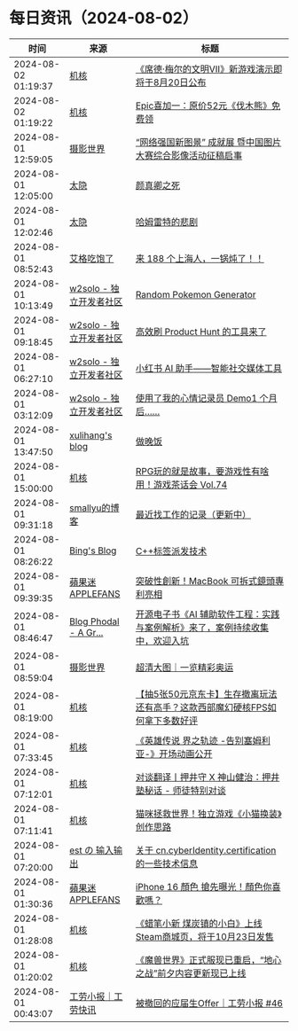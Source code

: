 ﻿# 每日资讯（2024-08-02）

|时间|来源|标题|
|---|---|---|
|2024-08-02 01:19:37|[机核](https://www.gcores.com/rss)|[《席德·梅尔的文明VII》新游戏演示即将于8月20日公布](https://www.gcores.com/articles/186088)|
|2024-08-02 01:19:22|[机核](https://www.gcores.com/rss)|[Epic喜加一：原价52元《伐木熊》免费领](https://www.gcores.com/articles/186089)|
|2024-08-01 12:59:05|[摄影世界](https://feedx.net/rss/photoworld.xml)|[“网络强国新图景” 成就展 暨中国图片大赛综合影像活动征稿启事](https://www.photoworld.com.cn/post/177197)|
|2024-08-01 12:05:00|[太隐](https://wangyurui.com/feed.xml)|[颜真卿之死](https://wangyurui.com/posts/da-tang-yan-zhen-qing-11d47019)|
|2024-08-01 12:02:46|[太隐](https://wangyurui.com/feed.xml)|[哈姆雷特的悲剧](https://wangyurui.com/posts/ha-mu-lei-te-de-bei-ju-0e1880df)|
|2024-08-01 08:52:43|[艾格吃饱了](https://feedpress.me/wx-aigechibaole)|[来 188 个上海人，一锅炖了！！](http://mp.weixin.qq.com/s?__biz=MjM5NTYxODQyMA%3D%3D&mid=2653456833&idx=1&sn=5edff2e25aa3b2e3cd99d2d101cecdbb)|
|2024-08-01 10:13:49|[w2solo - 独立开发者社区](https://w2solo.com/topics/feed)|[Random Pokemon Generator](https://w2solo.com/topics/4871)|
|2024-08-01 09:18:45|[w2solo - 独立开发者社区](https://w2solo.com/topics/feed)|[高效刷 Product Hunt 的工具来了](https://w2solo.com/topics/4870)|
|2024-08-01 06:27:10|[w2solo - 独立开发者社区](https://w2solo.com/topics/feed)|[小红书 AI 助手——智能社交媒体工具](https://w2solo.com/topics/4869)|
|2024-08-01 03:12:09|[w2solo - 独立开发者社区](https://w2solo.com/topics/feed)|[使用了我的心情记录员 Demo1 个月后……](https://w2solo.com/topics/4868)|
|2024-08-01 13:47:50|[xulihang's blog](https://blog.xulihang.me/feed/)|[做晚饭](https://blog.xulihang.me/cooking-dinner/)|
|2024-08-01 15:00:00|[机核](https://www.gcores.com/rss)|[RPG玩的就是故事，要游戏性有啥用！游戏茶话会 Vol.74](https://www.gcores.com/radios/185738)|
|2024-08-01 09:31:18|[smallyu的博客](https://smallyu.net/atom.xml)|[最近找工作的记录（更新中）](https://smallyu.net/2024/08/01/%E6%9C%80%E8%BF%91%E6%89%BE%E5%B7%A5%E4%BD%9C%E7%9A%84%E8%AE%B0%E5%BD%95/)|
|2024-08-01 08:26:22|[Bing's Blog](https://www.bbing.com.cn/index.xml)|[C++标签派发技术](https://imcbc.cn/202408/cpp_tag_dispatch/)|
|2024-08-01 09:39:35|[蘋果迷 APPLEFANS](https://applefans.today/feed/)|[突破性創新！MacBook 可拆式鏡頭專利亮相](https://applefans.today/2024-08-apples-new-patent-macbook-facetime-cameras/)|
|2024-08-01 08:46:47|[Blog Phodal - A Gr...](https://www.phodal.com/blog/feeds/rss/)|[开源电子书《AI 辅助软件工程：实践与案例解析》来了，案例持续收集中，欢迎入坑](http://www.phodal.com/blog/aise-book/)|
|2024-08-01 08:59:04|[摄影世界](https://feedx.net/rss/photoworld.xml)|[超清大图｜一览精彩奥运](https://www.photoworld.com.cn/post/177276)|
|2024-08-01 08:19:00|[机核](https://www.gcores.com/rss)|[【抽5张50元京东卡】生存撤离玩法还有高手？这款西部魔幻硬核FPS如何拿下多数好评](https://www.gcores.com/articles/186038)|
|2024-08-01 07:33:45|[机核](https://www.gcores.com/rss)|[《英雄传说 界之轨迹 -告别塞姆利亚-》开场动画公开](https://www.gcores.com/articles/186060)|
|2024-08-01 07:12:01|[机核](https://www.gcores.com/rss)|[对谈翻译丨押井守 X 神山健治：押井塾秘话 - 师徒特别对谈](https://www.gcores.com/articles/186048)|
|2024-08-01 07:11:41|[机核](https://www.gcores.com/rss)|[猫咪拯救世界！独立游戏《小猫换装》创作思路](https://www.gcores.com/articles/186055)|
|2024-08-01 07:20:00|[est の 输入输出](https://blog.est.im/rss)|[关于 cn.cyberIdentity.certification 的一些技术信息](https://blog.est.im/2024/stdout-15)|
|2024-08-01 01:30:36|[蘋果迷 APPLEFANS](https://applefans.today/feed/)|[iPhone 16 顏色 搶先曝光！顏色你喜歡嗎？](https://applefans.today/2024-08-iphone-16-dummy-rumors/)|
|2024-08-01 01:28:08|[机核](https://www.gcores.com/rss)|[《蜡笔小新 煤炭镇的小白》上线Steam商城页，将于10月23日发售](https://www.gcores.com/articles/186018)|
|2024-08-01 01:20:02|[机核](https://www.gcores.com/rss)|[《魔兽世界》正式服现已重启，“地心之战”前夕内容更新现已上线](https://www.gcores.com/articles/186017)|
|2024-08-01 00:43:07|[工劳小报｜工劳快讯](https://newsletter.laborinfocn.com/rss)|[被撤回的应届生Offer｜工劳小报 #46](https://feed.laborinfocn7.com/issue46/)|
